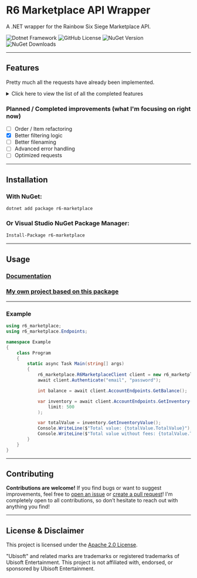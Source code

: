 # R6 Marketplace API Wrapper

A .NET wrapper for the Rainbow Six Siege Marketplace API.  

![Dotnet Framework](https://img.shields.io/badge/Framework-.NET%208.0-purple.svg)
![GitHub License](https://img.shields.io/github/license/liljaba1337/r6-marketplace)
![NuGet Version](https://img.shields.io/nuget/v/r6-marketplace)
![NuGet Downloads](https://img.shields.io/nuget/dt/r6-marketplace)

---

## Features

Pretty much all the requests have already been implemented.
<details>
<summary>Click here to view the list of all the completed features</summary>

- [x] Authentication flow
- [x] Retrieve item data by ID
- [x] Retrieve item sale history
- [x] Search items by name or filters
- [x] Retrieve account details (balance/inventory)
- [x] Retrieve orders (open/history)
- [x] Manage sale orders
- [x] Manage buy orders
- [x] Updates events handling
- [x] Token refresher

</details>

### Planned / Completed improvements (what I'm focusing on right now)
- [ ] Order / Item refactoring
- [x] Better filtering logic
- [ ] Better filenaming
- [ ] Advanced error handling
- [ ] Optimized requests

---

## Installation

### With NuGet:
```
dotnet add package r6-marketplace
```

### Or Visual Studio NuGet Package Manager:

```bash
Install-Package r6-marketplace
```

---

## Usage

### [Documentation](https://github.com/liljaba1337/r6-marketplace/wiki)

### [My own project based on this package](https://github.com/liljaba1337/r6marketplaceclient)

---

### Example

<!-- START_SECTION:EXAMPLE -->

```c#
using r6_marketplace;
using r6_marketplace.Endpoints;

namespace Example
{
    class Program
    {
        static async Task Main(string[] args)
        {
            r6_marketplace.R6MarketplaceClient client = new r6_marketplace.R6MarketplaceClient();
            await client.Authenticate("email", "password");

            int balance = await client.AccountEndpoints.GetBalance();

            var inventory = await client.AccountEndpoints.GetInventory(
                limit: 500
            );

            var totalValue = inventory.GetInventoryValue();
            Console.WriteLine($"Total value: {totalValue.TotalValue}");
            Console.WriteLine($"Total value without fees: {totalValue.TotalValueWithoutFee}");
        }
    }
}
```

<!-- END_SECTION:EXAMPLE -->

---

## Contributing

**Contributions are welcome!**
If you find bugs or want to suggest improvements, feel free to [open an issue](https://github.com/liljaba1337/r6-marketplace/issues) or [create a pull request](https://github.com/liljaba1337/r6-marketplace/pulls)! I'm completely open to all contributions, so don’t hesitate to reach out with anything you find!

---

## License & Disclaimer

This project is licensed under the [Apache 2.0 License](https://github.com/liljaba1337/r6-marketplace/blob/master/LICENSE.txt).

"Ubisoft" and related marks are trademarks or registered trademarks of Ubisoft Entertainment. This project is not affiliated with, endorsed, or sponsored by Ubisoft Entertainment.
